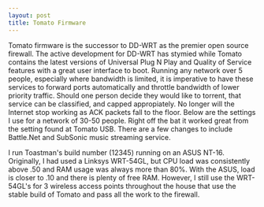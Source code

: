 ```yaml
---
layout: post
title: Tomato Firmware
---
```


Tomato firmware is the successor to DD-WRT as the premier open source firewall. The active development for DD-WRT has stymied while Tomato contains the latest versions of Universal Plug N Play and Quality of Service features with a great user interface to boot. Running any network over 5 people, especially where bandwidth is limited, it is imperative to have these services to forward ports automatically and throttle bandwidth of lower priority traffic. Should one person decide they would like to torrent, that service can be classified, and capped appropiately. No longer will the Internet stop working as ACK packets fall to the floor. Below are the settings I use for a network of 30-50 people. Right off the bat it worked great from the setting found at Tomato USB. There are a few changes to include Battle.Net and SubSonic music streaming service.

I run Toastman's build number (12345) running on an ASUS NT-16. Originally, I had used a Linksys WRT-54GL, but CPU load was consistently above .50 and RAM usage was always more than 80%. With the ASUS, load is closer to .10 and there is plenty of free RAM. However, I still use the WRT-54GL's for 3 wireless access points throughout the house that use the stable build of Tomato and pass all the work to the firewall. 

